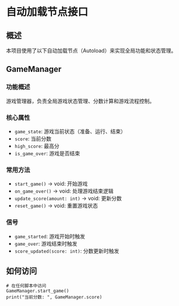 # 自动加载节点接口

## 概述
本项目使用了以下自动加载节点（Autoload）来实现全局功能和状态管理。

## GameManager

### 功能概述
游戏管理器，负责全局游戏状态管理、分数计算和游戏流程控制。

### 核心属性
- `game_state`: 游戏当前状态（准备、运行、结束）
- `score`: 当前分数
- `high_score`: 最高分
- `is_game_over`: 游戏是否结束

### 常用方法
- `start_game()` -> void: 开始游戏
- `on_game_over()` -> void: 处理游戏结束逻辑
- `update_score(amount: int)` -> void: 更新分数
- `reset_game()` -> void: 重置游戏状态

### 信号
- `game_started`: 游戏开始时触发
- `game_over`: 游戏结束时触发
- `score_updated(score: int)`: 分数更新时触发

## 如何访问
```gdscript
# 在任何脚本中访问
GameManager.start_game()
print("当前分数: ", GameManager.score)
```